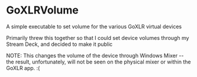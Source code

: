 # GoXLRVolume
A simple executable to set volume for the various GoXLR virtual devices

Primarily threw this together so that I could set device volumes through my Stream Deck, and decided to make it public

NOTE: This changes the volume of the device through Windows Mixer -- the result, unfortunately, will not be seen on the physical mixer or within the GoXLR app. :(
